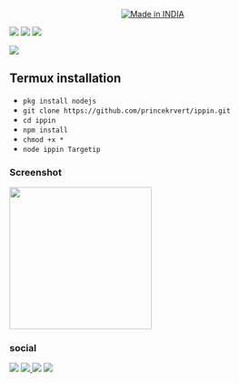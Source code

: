 
<p align="center">
<a href="https://is.gd/UQreTd"><img title="Made in INDIA" src="https://img.shields.io/badge/MADE%20IN-INDIA-SCRIPT?colorA=%23ff8100&colorB=%23017e40&colorC=%23ff0000&style=for-the-badge"></a>
</p>
<p>
<a href="https://img.shields.io/badge/PRINCE-KUMAR-green" ><img  src="https://img.shields.io/badge/PRINCE-KUMAR-green"></a>  <a href="#" ><img  src="https://img.shields.io/badge/MAN-MIND-red"></a>  <a href="#"><img src="https://img.shields.io/badge/MADE%20IN%20-NODE-yellow"></a></p>
<img src="https://user-images.githubusercontent.com/56459297/135469032-4848e078-ca24-4a01-9e0b-98e19c943b45.jpg">
<h2>Termux installation </h2>

* `pkg install nodejs`
* `git clone https://github.com/princekrvert/ippin.git`
* `cd ippin`
* `npm install`
* `chmod +x *`
* `node ippin Targetip`
<h3> Screenshot </h3>



<img src="https://user-images.githubusercontent.com/56459297/135476823-24c42083-59f2-4e1b-9f70-3124f03ba1c9.jpg" width="250" height="250">

### social 
 <a href="https://www.instagram.com/princekrvert/"> <img src="https://img.shields.io/badge/Instagram-E4405F?style=for-the-badge&logo=instagram&logoColor=white"></a>
<a href="https://m.twitter.com/princekrvert" > <img src="https://img.shields.io/badge/Twitter-1DA1F2?style=for-the-badge&logo=twitter&logoColor=white"> </a>
<a href="https://www.youtube.com/channel/UCiplAqC9AwtGGxXU3WQy8pw"><img src="https://img.shields.io/badge/YouTube-FF0000?style=for-the-badge&logo=youtube&logoColor=white"></a>
<a href="https://www.facebook.com/princekrvert" > <img src="https://img.shields.io/badge/Facebook-1877F2?style=for-the-badge&logo=facebook&logoColor=white" ></a>
